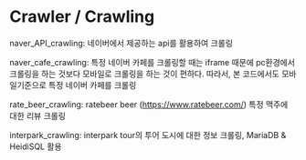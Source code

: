 # Crawler / Crawling

naver_API_crawling: 네이버에서 제공하는 api를 활용하여 크롤링

naver_cafe_crawling: 특정 네이버 카페를 크롤링할 때는 iframe 때문에 pc환경에서 크롤링을 하는 것보다 모바일로 크롤링을 하는 것이 편하다. 따라서, 본 코드에서도 모바일기준으로 특정 네이버 카페를 크롤링

rate_beer_crawling: ratebeer beer (https://www.ratebeer.com/) 특정 맥주에 대한 리뷰 크롤링

interpark_crawling: interpark tour의 투어 도시에 대한 정보 크롤링, MariaDB & HeidiSQL 활용
